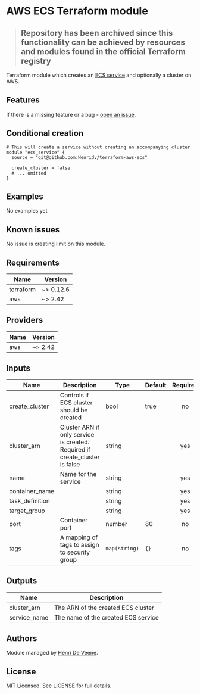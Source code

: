 # AWS ECS Terraform module

> ## Repository has been archived since this functionality can be achieved by resources and modules found in the official Terraform registry

Terraform module which creates an [ECS service](https://docs.aws.amazon.com/AmazonECS/latest/developerguide/Welcome.html) and optionally a cluster on AWS.

## Features

If there is a missing feature or a bug - [open an issue](https://github.com/Henridv/terraform-aws-ecs/issues/new).

## Conditional creation

```hcl
# This will create a service without creating an accompanying cluster
module "ecs_service" {
  source = "git@github.com:Henridv/terraform-aws-ecs"

  create_cluster = false
  # ... omitted
}
```

## Examples

No examples yet

## Known issues

No issue is creating limit on this module.

<!-- BEGINNING OF PRE-COMMIT-TERRAFORM DOCS HOOK -->
## Requirements

| Name      | Version   |
|-----------|-----------|
| terraform | ~> 0.12.6 |
| aws       | ~> 2.42   |

## Providers

| Name | Version |
|------|---------|
| aws  | ~> 2.42 |

## Inputs

| Name | Description | Type | Default | Required |
|------|-------------|------|---------|:--------:|
| create_cluster | Controls if ECS cluster should be created  | bool | true | no |
| cluster_arn | Cluster ARN if only service is created. Required if create_cluster is false | string | | yes |
| name | Name for the service | string | | yes |
| container_name | | string | | yes |
| task_definition | | string | | yes |
| target_group | | string | | yes |
| port | Container port | number | 80 | no |
| tags | A mapping of tags to assign to security group | `map(string)` | `{}` | no |

## Outputs

| Name | Description |
|------|-------------|
| cluster_arn  | The ARN of the created ECS cluster  |
| service_name | The name of the created ECS service |

<!-- END OF PRE-COMMIT-TERRAFORM DOCS HOOK -->

## Authors

Module managed by [Henri De Veene](https://github.com/Henridv).

## License

MIT Licensed. See LICENSE for full details.
